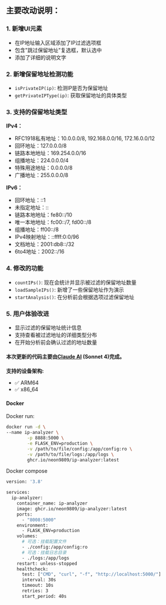 ## 主要改动说明：

### 1. 新增UI元素
- 在IP地址输入区域添加了IP过滤选项框
- 包含"跳过保留地址"复选框，默认选中
- 添加了详细的说明文字

### 2. 新增保留地址检测功能
- `isPrivateIP(ip)`: 检测IP是否为保留地址
- `getPrivateIPType(ip)`: 获取保留地址的具体类型

### 3. 支持的保留地址类型
**IPv4：**
- RFC1918私有地址：10.0.0.0/8, 192.168.0.0/16, 172.16.0.0/12
- 回环地址：127.0.0.0/8
- 链路本地地址：169.254.0.0/16
- 组播地址：224.0.0.0/4
- 特殊用途地址：0.0.0.0/8
- 广播地址：255.0.0.0/8

**IPv6：**
- 回环地址：::1
- 未指定地址：::
- 链路本地地址：fe80::/10
- 唯一本地地址：fc00::/7, fd00::/8
- 组播地址：ff00::/8
- IPv4映射地址：::ffff:0:0/96
- 文档地址：2001:db8::/32
- 6to4地址：2002::/16

### 4. 修改的功能
- `countIPs()`: 现在会统计并显示被过滤的保留地址数量
- `loadSampleIPs()`: 新增了一些保留地址作为演示
- `startAnalysis()`: 在分析前会根据选项过滤保留地址

### 5. 用户体验改进
- 显示过滤的保留地址统计信息
- 支持查看被过滤地址的详细类型分布
- 在开始分析前会确认过滤的地址数量

#### 本次更新的代码主要由[Claude AI](https://claude.ai) (Sonnet 4)完成。


**支持的设备架构:**
- ✅ ARM64
- ✅ x86_64

#### Docker

Docker run:
```bash
docker run -d \
--name ip-analyzer \
        -p 8888:5000 \
        -e FLASK_ENV=production \
        -v /path/to/file/config:/app/config:ro \
        -v /path/to/file/logs:/app/logs \
        ghcr.io/neon9809/ip-analyzer:latest
```

Docker compose
```bash
version: '3.8'

services:
  ip-analyzer:
    container_name: ip-analyzer
    image: ghcr.io/neon9809/ip-analyzer:latest
    ports:
      - "8008:5000"
    environment:
      - FLASK_ENV=production
    volumes:
      # 可选：挂载配置文件
      - ./config:/app/config:ro
      # 可选：挂载日志目录
      - ./logs:/app/logs
    restart: unless-stopped
    healthcheck:
      test: ["CMD", "curl", "-f", "http://localhost:5000/"]
      interval: 30s
      timeout: 10s
      retries: 3
      start_period: 40s
```
